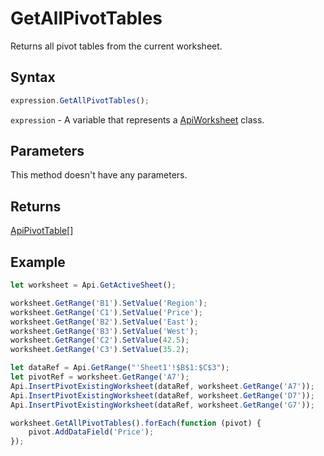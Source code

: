 # GetAllPivotTables

Returns all pivot tables from the current worksheet.

## Syntax

```javascript
expression.GetAllPivotTables();
```

`expression` - A variable that represents a [ApiWorksheet](../ApiWorksheet.md) class.

## Parameters

This method doesn't have any parameters.

## Returns

[ApiPivotTable](../../ApiPivotTable/ApiPivotTable.md)[]

## Example



```javascript editor-xlsx
let worksheet = Api.GetActiveSheet();

worksheet.GetRange('B1').SetValue('Region');
worksheet.GetRange('C1').SetValue('Price');
worksheet.GetRange('B2').SetValue('East');
worksheet.GetRange('B3').SetValue('West');
worksheet.GetRange('C2').SetValue(42.5);
worksheet.GetRange('C3').SetValue(35.2);

let dataRef = Api.GetRange("'Sheet1'!$B$1:$C$3");
let pivotRef = worksheet.GetRange('A7');
Api.InsertPivotExistingWorksheet(dataRef, worksheet.GetRange('A7'));
Api.InsertPivotExistingWorksheet(dataRef, worksheet.GetRange('D7'));
Api.InsertPivotExistingWorksheet(dataRef, worksheet.GetRange('G7'));

worksheet.GetAllPivotTables().forEach(function (pivot) {
    pivot.AddDataField('Price');
});

```
